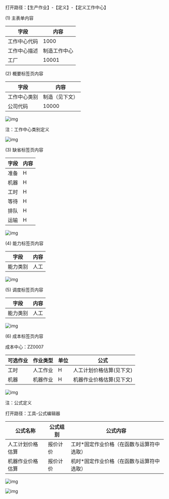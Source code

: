 打开路径：【生产作业】-【定义】-【定义工作中心】

(1) 主表单内容

| **字段**     | **内容**     |
| ------------ | ------------ |
| 工作中心代码 | 1000         |
| 工作中心描述 | 制造工作中心 |
| 工厂         | 10001        |

(2) 概要标签页内容

| **字段**     | **内容**       |
| ------------ | -------------- |
| 工作中心类别 | 制造（见下文） |
| 公司代码     | 10000          |

![img](BAP_QuickStart_Images/38.1.png) 

注：工作中心类别定义

![img](BAP_QuickStart_Images/38.2.png) 

(3) 缺省标签页内容

| **字段** | **内容** |
| -------- | -------- |
| 准备     | H        |
| 机器     | H        |
| 工时     | H        |
| 等待     | H        |
| 排队     | H        |
| 运输     | H        |

![img](BAP_QuickStart_Images/38.3.png) 

(4) 能力标签页内容

| **字段** | **内容** |
| -------- | -------- |
| 能力类别 | 人工     |

![img](BAP_QuickStart_Images/38.4.png) 

(5) 调度标签页内容

| **字段** | **内容** |
| -------- | -------- |
| 能力类别 | 人工     |

![img](BAP_QuickStart_Images/38.5.png) 

(6) 成本标签页内容

成本中心：ZZ0007

| **可选作业** | **作业类型** | **单位** | **公式**                 |
| ------------ | ------------ | -------- | ------------------------ |
| 工时         | 人工作业     | H        | 人工计划价格估算(见下文) |
| 机器         | 机器作业     | H        | 机器作业价格估算(见下文) |

![img](BAP_QuickStart_Images/38.6.png) 

注：公式定义

打开路径：工具-公式编辑器

| **公式名称**     | **公式组别** | **公式内容**                              |
| ---------------- | ------------ | ----------------------------------------- |
| 人工计划价格估算 | 报价计价     | 工时*固定作业价格（在函数与运算符中选取） |
| 机器作业价格估算 | 报价计价     | 机时*固定作业价格（在函数与运算符中选取） |

![img](BAP_QuickStart_Images/38.7.png) 

![img](BAP_QuickStart_Images/38.8.png)